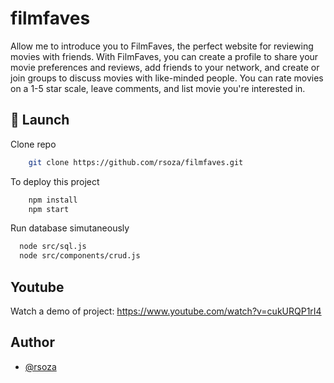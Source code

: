 
# film**faves**

Allow me to introduce you to FilmFaves, the perfect website for reviewing movies with friends.
With FilmFaves, you can create a profile to share your movie preferences and reviews, add friends to your network, and create or join groups to discuss movies with like-minded people. You can rate movies on a 1-5 star scale, leave comments, and list movie you're interested in.


## 🚀 Launch

Clone repo

```bash
    git clone https://github.com/rsoza/filmfaves.git
```
To deploy this project
```bash
    npm install
    npm start
```
Run database simutaneously
```bash
  node src/sql.js
  node src/components/crud.js
```

## Youtube
Watch a demo of project:
https://www.youtube.com/watch?v=cukURQP1rI4

## Author

- [@rsoza](https://github.com/rsoza/filmfaves)